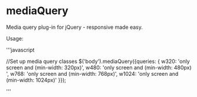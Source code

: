 mediaQuery
==========

Media query plug-in for jQuery - responsive made easy.

Usage: 

'''javascript

  //Set up media query classes
  $('body').mediaQuery({queries: {
  	w320: 'only screen and (min-width: 320px)',
  	w480: 'only screen and (min-width: 480px) ',
  	w768: 'only screen and (min-width: 768px)',
  	w1024: 'only screen and (min-width: 1024px)'
  }});
      
'''
